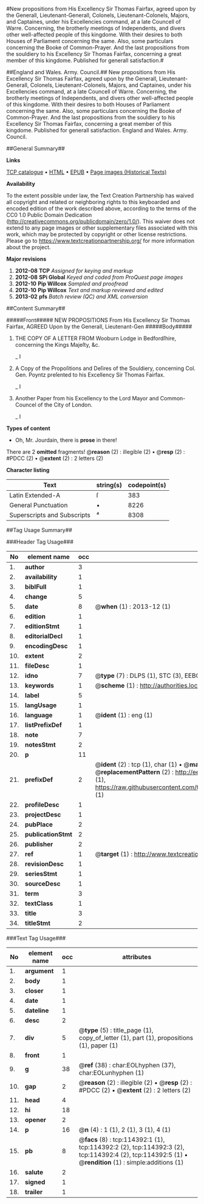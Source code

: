 #New propositions from His Excellency Sir Thomas Fairfax, agreed upon by the Generall, Lieutenant-Generall, Colonels, Lieutenant-Colonels, Majors, and Captaines, under his Excellencies command, at a late Councell of Warre. Concerning, the brotherly meetings of Independents, and divers other well-affected people of this kingdome. With their desires to both Houses of Parliament concerning the same. Also, some particulars concerning the Booke of Common-Prayer. And the last propositions from the souldiery to his Excellency Sir Thomas Fairfax, concerning a great member of this kingdome. Published for generall satisfaction.#

##England and Wales. Army. Council.##
New propositions from His Excellency Sir Thomas Fairfax, agreed upon by the Generall, Lieutenant-Generall, Colonels, Lieutenant-Colonels, Majors, and Captaines, under his Excellencies command, at a late Councell of Warre. Concerning, the brotherly meetings of Independents, and divers other well-affected people of this kingdome. With their desires to both Houses of Parliament concerning the same. Also, some particulars concerning the Booke of Common-Prayer. And the last propositions from the souldiery to his Excellency Sir Thomas Fairfax, concerning a great member of this kingdome. Published for generall satisfaction.
England and Wales. Army. Council.

##General Summary##

**Links**

[TCP catalogue](http://www.ota.ox.ac.uk/tcp/)  • 
[HTML](http://tei.it.ox.ac.uk/tcp/Texts-HTML/free/A84/A84861.html)  • 
[EPUB](http://tei.it.ox.ac.uk/tcp/Texts-EPUB/free/A84/A84861.epub) • 
[Page images (Historical Texts)](https://historicaltexts.jisc.ac.uk/eebo-99862241e)

**Availability**

To the extent possible under law, the Text Creation Partnership has waived all copyright and related or neighboring rights to this keyboarded and encoded edition of the work described above, according to the terms of the CC0 1.0 Public Domain Dedication (http://creativecommons.org/publicdomain/zero/1.0/). This waiver does not extend to any page images or other supplementary files associated with this work, which may be protected by copyright or other license restrictions. Please go to https://www.textcreationpartnership.org/ for more information about the project.

**Major revisions**

1. __2012-08__ __TCP__ *Assigned for keying and markup*
1. __2012-08__ __SPi Global__ *Keyed and coded from ProQuest page images*
1. __2012-10__ __Pip Willcox__ *Sampled and proofread*
1. __2012-10__ __Pip Willcox__ *Text and markup reviewed and edited*
1. __2013-02__ __pfs__ *Batch review (QC) and XML conversion*

##Content Summary##

#####Front#####
NEW PROPOSITIONS From His Excellency Sir Thomas Fairfax, AGREED Upon by the Generall, Lieutenant-Gen
#####Body#####

1. THE COPY OF A LETTER FROM Wooburn Lodge in Bedfordſhire, concerning the Kings Majeſty, &c.

    _ I

1. A Copy of the Propoſitions and Deſires of the Souldiery, concerning Col. Gen. Poyntz preſented to his Excellency Sir Thomas Fairfax.

    _ I

1. Another Paper from his Excellency to the Lord Mayor and Common-Councel of the City of London.

    _ I

**Types of content**

  * Oh, Mr. Jourdain, there is **prose** in there!

There are 2 **omitted** fragments! 
 @__reason__ (2) : illegible (2)  •  @__resp__ (2) : #PDCC (2)  •  @__extent__ (2) : 2 letters (2)

**Character listing**


|Text|string(s)|codepoint(s)|
|---|---|---|
|Latin Extended-A|ſ|383|
|General Punctuation|•|8226|
|Superscripts             and Subscripts|⁴|8308|

##Tag Usage Summary##

###Header Tag Usage###

|No|element name|occ|attributes|
|---|---|---|---|
|1.|__author__|3||
|2.|__availability__|1||
|3.|__biblFull__|1||
|4.|__change__|5||
|5.|__date__|8| @__when__ (1) : 2013-12 (1)|
|6.|__edition__|1||
|7.|__editionStmt__|1||
|8.|__editorialDecl__|1||
|9.|__encodingDesc__|1||
|10.|__extent__|2||
|11.|__fileDesc__|1||
|12.|__idno__|7| @__type__ (7) : DLPS (1), STC (3), EEBO-CITATION (1), PROQUEST (1), VID (1)|
|13.|__keywords__|1| @__scheme__ (1) : http://authorities.loc.gov/ (1)|
|14.|__label__|5||
|15.|__langUsage__|1||
|16.|__language__|1| @__ident__ (1) : eng (1)|
|17.|__listPrefixDef__|1||
|18.|__note__|7||
|19.|__notesStmt__|2||
|20.|__p__|11||
|21.|__prefixDef__|2| @__ident__ (2) : tcp (1), char (1)  •  @__matchPattern__ (2) : ([0-9\-]+):([0-9IVX]+) (1), (.+) (1)  •  @__replacementPattern__ (2) : http://eebo.chadwyck.com/downloadtiff?vid=$1&page=$2 (1), https://raw.githubusercontent.com/textcreationpartnership/Texts/master/tcpchars.xml#$1 (1)|
|22.|__profileDesc__|1||
|23.|__projectDesc__|1||
|24.|__pubPlace__|2||
|25.|__publicationStmt__|2||
|26.|__publisher__|2||
|27.|__ref__|1| @__target__ (1) : http://www.textcreationpartnership.org/docs/. (1)|
|28.|__revisionDesc__|1||
|29.|__seriesStmt__|1||
|30.|__sourceDesc__|1||
|31.|__term__|3||
|32.|__textClass__|1||
|33.|__title__|3||
|34.|__titleStmt__|2||


###Text Tag Usage###

|No|element name|occ|attributes|
|---|---|---|---|
|1.|__argument__|1||
|2.|__body__|1||
|3.|__closer__|1||
|4.|__date__|1||
|5.|__dateline__|1||
|6.|__desc__|2||
|7.|__div__|5| @__type__ (5) : title_page (1), copy_of_letter (1), part (1), propositions (1), paper (1)|
|8.|__front__|1||
|9.|__g__|38| @__ref__ (38) : char:EOLhyphen (37), char:EOLunhyphen (1)|
|10.|__gap__|2| @__reason__ (2) : illegible (2)  •  @__resp__ (2) : #PDCC (2)  •  @__extent__ (2) : 2 letters (2)|
|11.|__head__|4||
|12.|__hi__|18||
|13.|__opener__|2||
|14.|__p__|16| @__n__ (4) : 1 (1), 2 (1), 3 (1), 4 (1)|
|15.|__pb__|8| @__facs__ (8) : tcp:114392:1 (1), tcp:114392:2 (2), tcp:114392:3 (2), tcp:114392:4 (2), tcp:114392:5 (1)  •  @__rendition__ (1) : simple:additions (1)|
|16.|__salute__|2||
|17.|__signed__|1||
|18.|__trailer__|1||
